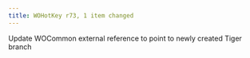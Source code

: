 ```yaml
---
title: WOHotKey r73, 1 item changed
---
```


Update WOCommon external reference to point to newly created Tiger branch
